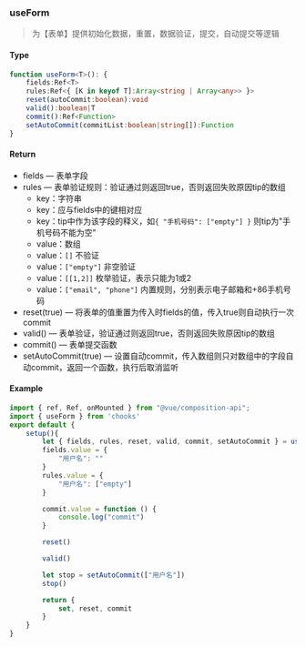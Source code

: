 ### useForm

> 为【表单】提供初始化数据，重置，数据验证，提交，自动提交等逻辑

#### Type
```ts
function useForm<T>(): {
    fields:Ref<T>
    rules:Ref<{ [K in keyof T]:Array<string | Array<any>> }>
    reset(autoCommit:boolean):void
    valid():boolean|T
    commit():Ref<Function>
    setAutoCommit(commitList:boolean|string[]):Function
}
```

#### Return
- fields &mdash; 表单字段
- rules &mdash; 表单验证规则：验证通过则返回true，否则返回失败原因tip的数组
    - key：字符串
    - key：应与fields中的键相对应
    - key：tip中作为该字段的释义，如```{ "手机号码": ["empty"] }``` 则tip为"手机号码不能为空"
    - value：数组
    - value：```[]``` 不验证
    - value：```["empty"]``` 非空验证
    - value：```[[1,2]]``` 枚举验证，表示只能为1或2
    - value：```["email", "phone"]``` 内置规则，分别表示电子邮箱和+86手机号码
- reset(true) &mdash; 将表单的值重置为传入时fields的值，传入true则自动执行一次commit
- valid() &mdash; 表单验证，验证通过则返回true，否则返回失败原因tip的数组
- commit() &mdash; 表单提交函数
- setAutoCommit(true) &mdash; 设置自动commit，传入数组则只对数组中的字段自动commit，返回一个函数，执行后取消监听

#### Example
```js
import { ref, Ref, onMounted } from "@vue/composition-api";
import { useForm } from 'chooks'
export default {
    setup(){
        let { fields, rules, reset, valid, commit, setAutoCommit } = useForm()
        fields.value = {
            "用户名": ""
        }
        rules.value = {
            "用户名": ["empty"]
        }

        commit.value = function () {
            console.log("commit")
        }

        reset()

        valid()

        let stop = setAutoCommit(["用户名"])
        stop()

        return { 
            set, reset, commit
        }
    }
}
```